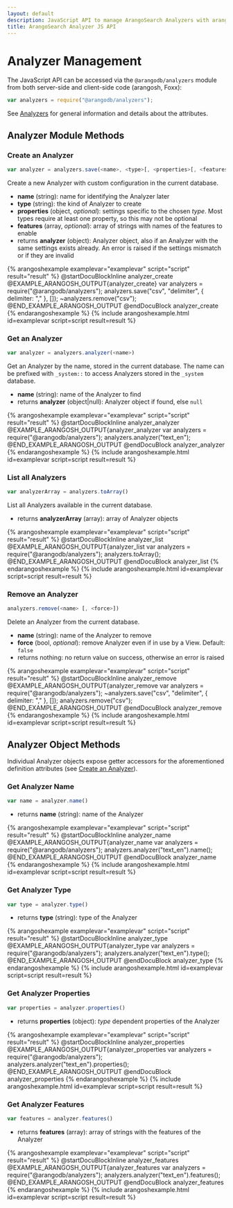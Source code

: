 ```yaml
---
layout: default
description: JavaScript API to manage ArangoSearch Analyzers with arangosh and Foxx
title: ArangoSearch Analyzer JS API
---
```

Analyzer Management
===================

The JavaScript API can be accessed via the `@arangodb/analyzers` module from
both server-side and client-side code (arangosh, Foxx):

```js
var analyzers = require("@arangodb/analyzers");
```

See [Analyzers](arangosearch-analyzers.html) for general information and
details about the attributes.

Analyzer Module Methods
-----------------------

### Create an Analyzer

```js
var analyzer = analyzers.save(<name>, <type>[, <properties>[, <features>]])
```

Create a new Analyzer with custom configuration in the current database.

- **name** (string): name for identifying the Analyzer later
- **type** (string): the kind of Analyzer to create
- **properties** (object, _optional_): settings specific to the chosen *type*.
  Most types require at least one property, so this may not be optional
- **features** (array, _optional_): array of strings with names of the features
  to enable
- returns **analyzer** (object): Analyzer object, also if an Analyzer with the
  same settings exists already. An error is raised if the settings mismatch
  or if they are invalid

{% arangoshexample examplevar="examplevar" script="script" result="result" %}
    @startDocuBlockInline analyzer_create
    @EXAMPLE_ARANGOSH_OUTPUT{analyzer_create}
    var analyzers = require("@arangodb/analyzers");
    analyzers.save("csv", "delimiter", { delimiter: "," }, []);
    ~analyzers.remove("csv");
    @END_EXAMPLE_ARANGOSH_OUTPUT
    @endDocuBlock analyzer_create
{% endarangoshexample %}
{% include arangoshexample.html id=examplevar script=script result=result %}

### Get an Analyzer

```js
var analyzer = analyzers.analyzer(<name>)
```

Get an Analyzer by the name, stored in the current database. The name can be
prefixed with `_system::` to access Analyzers stored in the `_system` database.

- **name** (string): name of the Analyzer to find
- returns **analyzer** (object\|null): Analyzer object if found, else `null`

{% arangoshexample examplevar="examplevar" script="script" result="result" %}
    @startDocuBlockInline analyzer_analyzer
    @EXAMPLE_ARANGOSH_OUTPUT{analyzer_analyzer
    var analyzers = require("@arangodb/analyzers");
    analyzers.analyzer("text_en");
    @END_EXAMPLE_ARANGOSH_OUTPUT
    @endDocuBlock analyzer_analyzer
{% endarangoshexample %}
{% include arangoshexample.html id=examplevar script=script result=result %}

### List all Analyzers

```js
var analyzerArray = analyzers.toArray()
```

List all Analyzers available in the current database.

- returns **analyzerArray** (array): array of Analyzer objects

{% arangoshexample examplevar="examplevar" script="script" result="result" %}
    @startDocuBlockInline analyzer_list
    @EXAMPLE_ARANGOSH_OUTPUT{analyzer_list
    var analyzers = require("@arangodb/analyzers");
    analyzers.toArray();
    @END_EXAMPLE_ARANGOSH_OUTPUT
    @endDocuBlock analyzer_list
{% endarangoshexample %}
{% include arangoshexample.html id=examplevar script=script result=result %}

### Remove an Analyzer

```js
analyzers.remove(<name> [, <force>])
```

Delete an Analyzer from the current database.

- **name** (string): name of the Analyzer to remove
- **force** (bool, _optional_): remove Analyzer even if in use by a View.
  Default: `false`
- returns nothing: no return value on success, otherwise an error is raised

{% arangoshexample examplevar="examplevar" script="script" result="result" %}
    @startDocuBlockInline analyzer_remove
    @EXAMPLE_ARANGOSH_OUTPUT{analyzer_remove
    var analyzers = require("@arangodb/analyzers");
    ~analyzers.save("csv", "delimiter", { delimiter: "," }, []);
    analyzers.remove("csv");
    @END_EXAMPLE_ARANGOSH_OUTPUT
    @endDocuBlock analyzer_remove
{% endarangoshexample %}
{% include arangoshexample.html id=examplevar script=script result=result %}

Analyzer Object Methods
-----------------------

Individual Analyzer objects expose getter accessors for the aforementioned
definition attributes (see [Create an Analyzer](#create-an-analyzer)).

### Get Analyzer Name

```js
var name = analyzer.name()
```

- returns **name** (string): name of the Analyzer

{% arangoshexample examplevar="examplevar" script="script" result="result" %}
    @startDocuBlockInline analyzer_name
    @EXAMPLE_ARANGOSH_OUTPUT{analyzer_name
    var analyzers = require("@arangodb/analyzers");
    analyzers.analyzer("text_en").name();
    @END_EXAMPLE_ARANGOSH_OUTPUT
    @endDocuBlock analyzer_name
{% endarangoshexample %}
{% include arangoshexample.html id=examplevar script=script result=result %}

### Get Analyzer Type

```js
var type = analyzer.type()
```

- returns **type** (string): type of the Analyzer

{% arangoshexample examplevar="examplevar" script="script" result="result" %}
    @startDocuBlockInline analyzer_type
    @EXAMPLE_ARANGOSH_OUTPUT{analyzer_type
    var analyzers = require("@arangodb/analyzers");
    analyzers.analyzer("text_en").type();
    @END_EXAMPLE_ARANGOSH_OUTPUT
    @endDocuBlock analyzer_type
{% endarangoshexample %}
{% include arangoshexample.html id=examplevar script=script result=result %}

### Get Analyzer Properties

```js
var properties = analyzer.properties()
```

- returns **properties** (object): *type* dependent properties of the Analyzer

{% arangoshexample examplevar="examplevar" script="script" result="result" %}
    @startDocuBlockInline analyzer_properties
    @EXAMPLE_ARANGOSH_OUTPUT{analyzer_properties
    var analyzers = require("@arangodb/analyzers");
    analyzers.analyzer("text_en").properties();
    @END_EXAMPLE_ARANGOSH_OUTPUT
    @endDocuBlock analyzer_properties
{% endarangoshexample %}
{% include arangoshexample.html id=examplevar script=script result=result %}

### Get Analyzer Features

```js
var features = analyzer.features()
```

- returns **features** (array): array of strings with the features of the Analyzer

{% arangoshexample examplevar="examplevar" script="script" result="result" %}
    @startDocuBlockInline analyzer_features
    @EXAMPLE_ARANGOSH_OUTPUT{analyzer_features
    var analyzers = require("@arangodb/analyzers");
    analyzers.analyzer("text_en").features();
    @END_EXAMPLE_ARANGOSH_OUTPUT
    @endDocuBlock analyzer_features
{% endarangoshexample %}
{% include arangoshexample.html id=examplevar script=script result=result %}
